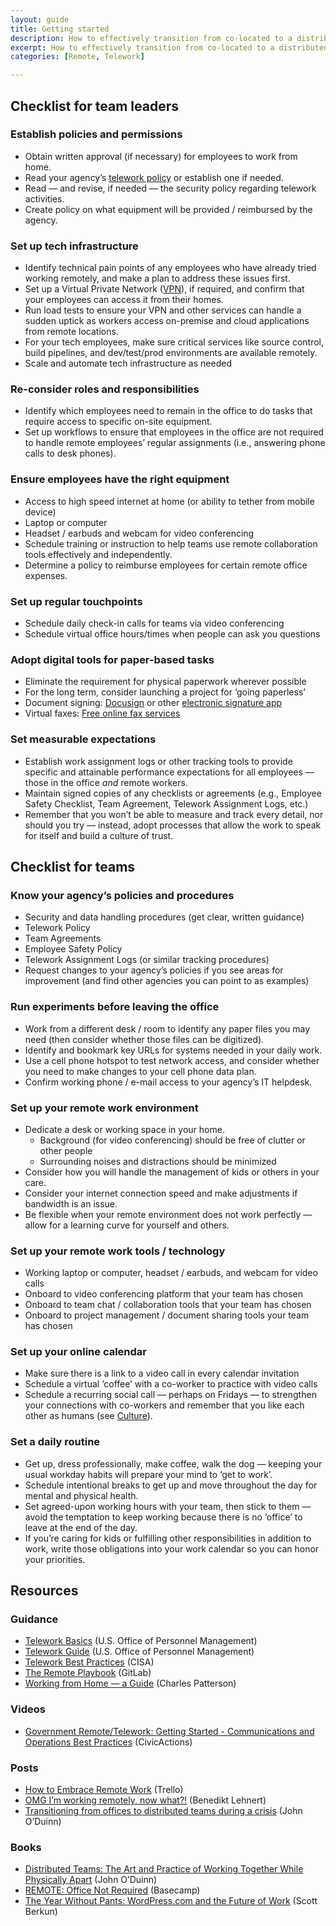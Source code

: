 ```yaml
---
layout: guide
title: Getting started
description: How to effectively transition from co-located to a distributed team.
excerpt: How to effectively transition from co-located to a distributed team.
categories: [Remote, Telework]

---
```


## Checklist for team leaders

### Establish policies and permissions

* Obtain written approval (if necessary) for employees to work from home.
* Read your agency’s [telework policy](https://www.businessnewsdaily.com/7749-create-telecommuting-policy.html) or establish one if needed.
* Read — and revise, if needed — the security policy regarding telework activities.
* Create policy on what equipment will be provided / reimbursed by the agency.

### Set up tech infrastructure

* Identify technical pain points of any employees who have already tried working remotely, and make a plan to address these issues first.
* Set up a Virtual Private Network ([VPN](https://www.howtogeek.com/133680/htg-explains-what-is-a-vpn/)), if required, and confirm that your employees can access it from their homes.
* Run load tests to ensure your VPN and other services can handle a sudden uptick as workers access on-premise and cloud applications from remote locations.
* For your tech employees, make sure critical services like source control, build pipelines, and dev/test/prod environments are available remotely.
* Scale and automate tech infrastructure as needed

### Re-consider roles and responsibilities

* Identify which employees need to remain in the office to do tasks that require access to specific on-site equipment.
* Set up workflows to ensure that employees in the office are not required to handle remote employees’ regular assignments (i.e., answering phone calls to desk phones).

### Ensure employees have the right equipment

* Access to high speed internet at home (or ability to tether from mobile device)
* Laptop or computer
* Headset / earbuds and webcam for video conferencing
* Schedule training or instruction to help teams use remote collaboration tools effectively and independently.
* Determine a policy to reimburse employees for certain remote office expenses.

### Set up regular touchpoints

* Schedule daily check-in calls for teams via video conferencing
* Schedule virtual office hours/times when people can ask you questions

### Adopt digital tools for paper-based tasks

* Eliminate the requirement for physical paperwork wherever possible
* For the long term, consider launching a project for ‘going paperless’
* Document signing: [Docusign](https://www.docusign.com/) or other [electronic signature app](https://blog.quoteroller.com/docusign-competitors-and-alternatives/)
* Virtual faxes: [Free online fax services](https://www.lifewire.com/free-fax-services-2378048)

### Set measurable expectations

* Establish work assignment logs or other tracking tools to provide specific and attainable performance expectations for all employees — those in the office *and* remote workers.
* Maintain signed copies of any checklists or agreements (e.g., Employee Safety Checklist, Team Agreement, Telework Assignment Logs, etc.)
* Remember that you won’t be able to measure and track every detail, nor should you try — instead, adopt processes that allow the work to speak for itself and build a culture of trust. 

## Checklist for teams

### Know your agency’s policies and procedures

* Security and data handling procedures (get clear, written guidance)
* Telework Policy
* Team Agreements
* Employee Safety Policy
* Telework Assignment Logs (or similar tracking procedures)
* Request changes to your agency’s policies if you see areas for improvement (and find other agencies you can point to as examples)

### Run experiments before leaving the office

* Work from a different desk / room to identify any paper files you may need (then consider whether those files can be digitized).
* Identify and bookmark key URLs for systems needed in your daily work.
* Use a cell phone hotspot to test network access, and consider whether you need to make changes to your cell phone data plan.
* Confirm working phone / e-mail access to your agency’s IT helpdesk.

### Set up your remote work environment

* Dedicate a desk or working space in your home.
    * Background (for video conferencing) should be free of clutter or other people
    * Surrounding noises and distractions should be minimized
* Consider how you will handle the management of kids or others in your care.
* Consider your internet connection speed and make adjustments if bandwidth is an issue.
* Be flexible when your remote environment does not work perfectly — allow for a learning curve for yourself and others.

### Set up your remote work tools / technology

* Working laptop or computer, headset / earbuds, and webcam for video calls
* Onboard to video conferencing platform that your team has chosen
* Onboard to team chat / collaboration tools that your team has chosen
* Onboard to project management / document sharing tools your team has chosen

### Set up your online calendar

* Make sure there is a link to a video call in every calendar invitation
* Schedule a virtual ‘coffee’ with a co-worker to practice with video calls
* Schedule a recurring social call — perhaps on Fridays — to strengthen your connections with co-workers and remember that you like each other as humans (see [Culture](https://docs.google.com/document/d/1xrBPTGR_7R5FCGja-p2rXaMcN4NAjuE_6pKqPcYwOvQ/edit#heading=h.co7z165sjr2m)).

### Set a daily routine

* Get up, dress professionally, make coffee, walk the dog — keeping your usual workday habits will prepare your mind to ‘get to work’.
* Schedule intentional breaks to get up and move throughout the day for mental and physical health.
* Set agreed-upon working hours with your team, then stick to them — avoid the temptation to keep working because there is no ‘office’ to leave at the end of the day.
* If you’re caring for kids or fulfilling other responsibilities in addition to work, write those obligations into your work calendar so you can honor your priorities.

## Resources

### Guidance

* [Telework Basics](https://www.telework.gov/federal-community/telework-employees/telework-basics/) (U.S. Office of Personnel Management)
* [Telework Guide](https://www.telework.gov/guidance-legislation/telework-guidance/telework-guide/) (U.S. Office of Personnel Management)
* [Telework Best Practices](https://www.cisa.gov/sites/default/files/publications/Telework_Guide_with_NSA_and_DHS_CISA.pdf) (CISA)
* [The Remote Playbook](https://about.gitlab.com/resources/downloads/ebook-remote-playbook.pdf) (GitLab)
* [Working from Home — a Guide](https://medium.com/@charlespattson/working-from-home-a-guide-1c30321cd399) (Charles Patterson)

### Videos

* [Government Remote/Telework: Getting Started - Communications and Operations Best Practices](https://vimeo.com/401528689) (CivicActions)

### Posts

* [How to Embrace Remote Work](https://info.trello.com/hubfs/How_To_Embrace_Remote_Work_Trello_Ultimate_Guide.pdf) (Trello)
* [OMG I’m working remotely, now what?!](https://benediktlehnert.github.io/) (Benedikt Lehnert)
* [Transitioning from offices to distributed teams during a crisis](https://oduinn.com/2020/03/03/transitioning-from-offices-to-distributed-teams/) (John O’Duinn)

### Books

* [Distributed Teams: The Art and Practice of Working Together While Physically Apart](https://www.amzn.com/1732254907) (John O’Duinn)
* [REMOTE: Office Not Required](https://basecamp.com/books/remote) (Basecamp)
* [The Year Without Pants: WordPress.com and the Future of Work](https://scottberkun.com/yearwithoutpants/) (Scott Berkun)